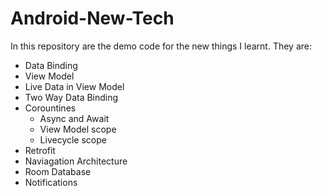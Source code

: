 # Android-New-Tech

In this repository are the demo code for the new things I learnt. They are:

- Data Binding
- View Model
- Live Data in View Model
- Two Way Data Binding
- Corountines
  - Async and Await
  - View Model scope
  - Livecycle scope
- Retrofit
- Naviagation Architecture
- Room Database
- Notifications
